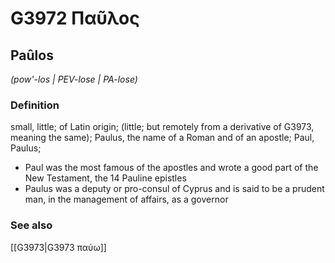 # G3972 Παῦλος

## Paûlos

_(pow'-los | PEV-lose | PA-lose)_

### Definition

small, little; of Latin origin; (little; but remotely from a derivative of G3973, meaning the same); Paulus, the name of a Roman and of an apostle; Paul, Paulus; 

- Paul was the most famous of the apostles and wrote a good part of the New Testament, the 14 Pauline epistles
- Paulus was a deputy or pro-consul of Cyprus and is said to be a prudent man, in the management of affairs, as a governor

### See also

[[G3973|G3973 παύω]]
